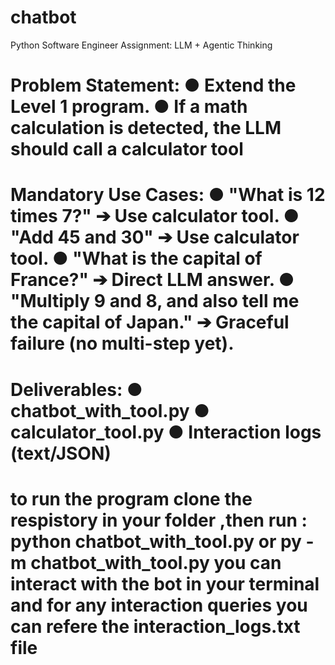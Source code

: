 # chatbot
Python Software Engineer Assignment: LLM + Agentic Thinking

<h1>
  Problem Statement:
● Extend the Level 1 program.
● If a math calculation is detected, the LLM should call a calculator tool
</h1>

<h1>
  Mandatory Use Cases:
● "What is 12 times 7?" ➔ Use calculator tool.
● "Add 45 and 30" ➔ Use calculator tool.
● "What is the capital of France?" ➔ Direct LLM answer.
● "Multiply 9 and 8, and also tell me the capital of Japan." ➔ Graceful failure (no multi-step
yet).
</h1>

<h1>
  Deliverables:
● chatbot_with_tool.py
● calculator_tool.py
● Interaction logs (text/JSON)
</h1>

<h1>
  <b>
    to run the program clone the respistory in your folder ,then run :
    python chatbot_with_tool.py 
            or
    py -m chatbot_with_tool.py
    you can interact with the bot in your terminal and for any interaction queries you can refere the interaction_logs.txt file
  </b>
</h1>
